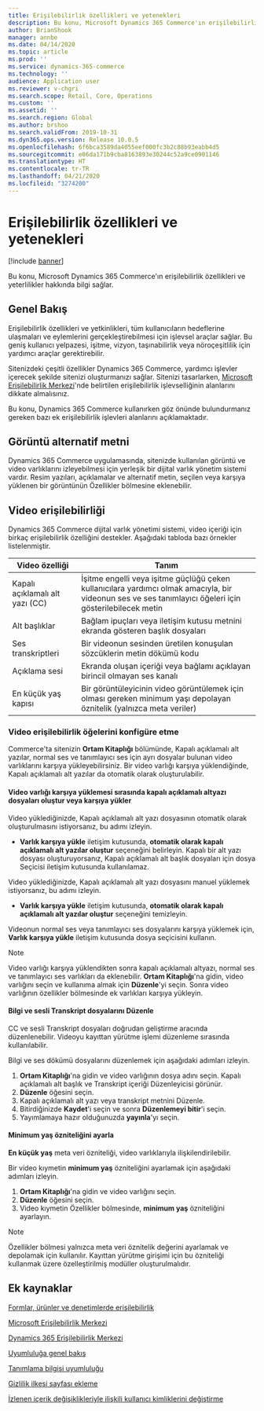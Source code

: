 ```yaml
---
title: Erişilebilirlik özellikleri ve yetenekleri
description: Bu konu, Microsoft Dynamics 365 Commerce'ın erişilebilirlik özellikleri ve yeterlilikler hakkında bilgi sağlar.
author: BrianShook
manager: annbe
ms.date: 04/14/2020
ms.topic: article
ms.prod: ''
ms.service: dynamics-365-commerce
ms.technology: ''
audience: Application user
ms.reviewer: v-chgri
ms.search.scope: Retail, Core, Operations
ms.custom: ''
ms.assetid: ''
ms.search.region: Global
ms.author: brshoo
ms.search.validFrom: 2019-10-31
ms.dyn365.ops.version: Release 10.0.5
ms.openlocfilehash: 6f6bca3589da4055eef000fc3b2c88b93eabb4d5
ms.sourcegitcommit: e06da171b9cba8163893e30244c52a9ce0901146
ms.translationtype: HT
ms.contentlocale: tr-TR
ms.lasthandoff: 04/21/2020
ms.locfileid: "3274200"
---
```

# <a name="accessibility-features-and-capabilities"></a>Erişilebilirlik özellikleri ve yetenekleri


[!include [banner](includes/banner.md)]

Bu konu, Microsoft Dynamics 365 Commerce'ın erişilebilirlik özellikleri ve yeterlilikler hakkında bilgi sağlar.

## <a name="overview"></a>Genel Bakış

Erişilebilirlik özellikleri ve yetkinlikleri, tüm kullanıcıların hedeflerine ulaşmaları ve eylemlerini gerçekleştirebilmesi için işlevsel araçlar sağlar. Bu geniş kullanıcı yelpazesi, işitme, vizyon, taşınabilirlik veya nöroçeşitlilik için yardımcı araçlar gerektirebilir.

Sitenizdeki çeşitli özellikler Dynamics 365 Commerce, yardımcı işlevler içerecek şekilde sitenizi oluşturmanızı sağlar. Sitenizi tasarlarken, [Microsoft Erişilebilirlik Merkezi](https://www.microsoft.com/accessibility)'nde belirtilen erişilebilirlik işlevselliğinin alanlarını dikkate almalısınız. 

Bu konu, Dynamics 365 Commerce kullanırken göz önünde bulundurmanız gereken bazı ek erişilebilirlik işlevleri alanlarını açıklamaktadır.

## <a name="image-alt-text"></a>Görüntü alternatif metni

Dynamics 365 Commerce uygulamasında, sitenizde kullanılan görüntü ve video varlıklarını izleyebilmesi için yerleşik bir dijital varlık yönetim sistemi vardır. Resim yazıları, açıklamalar ve alternatif metin, seçilen veya karşıya yüklenen bir görüntünün Özellikler bölmesine eklenebilir.

## <a name="video-accessibility"></a>Video erişilebilirliği

Dynamics 365 Commerce dijital varlık yönetimi sistemi, video içeriği için birkaç erişilebilirlik özelliğini destekler. Aşağıdaki tabloda bazı örnekler listelenmiştir.

| Video özelliği               | Tanım |
|-----------------------------|-------------|
| Kapalı açıklamalı alt yazı (CC)      | İşitme engelli veya işitme güçlüğü çeken kullanıcılara yardımcı olmak amacıyla, bir videonun ses ve ses tanımlayıcı öğeleri için gösterilebilecek metin |
| Alt başlıklar                   | Bağlam ipuçları veya iletişim kutusu metnini ekranda gösteren başlık dosyaları |
| Ses transkriptleri           | Bir videonun sesinden üretilen konuşulan sözcüklerin metin dökümü kodu |
| Açıklama sesi           | Ekranda oluşan içeriği veya bağlamı açıklayan birincil olmayan ses kanalı |
| En küçük yaş kapısı            | Bir görüntüleyicinin video görüntülemek için olması gereken minimum yaşı depolayan öznitelik (yalnızca meta veriler) |

### <a name="configure-video-accessibility-elements"></a>Video erişilebilirlik öğelerini konfigüre etme

Commerce'ta sitenizin **Ortam Kitaplığı** bölümünde, Kapalı açıklamalı alt yazılar, normal ses ve tanımlayıcı ses için ayrı dosyalar bulunan video varlıklarını karşıya yükleyebilirsiniz. Bir video varlığı karşıya yüklendiğinde, Kapalı açıklamalı alt yazılar da otomatik olarak oluşturulabilir.

#### <a name="generate-or-upload-closed-caption-files-during-video-asset-upload"></a>Video varlığı karşıya yüklemesi sırasında kapalı açıklamalı altyazı dosyaları oluştur veya karşıya yükler

Video yüklediğinizde, Kapalı açıklamalı alt yazı dosyasının otomatik olarak oluşturulmasını istiyorsanız, bu adımı izleyin.

- **Varlık karşıya yükle** iletişim kutusunda, **otomatik olarak kapalı açıklamalı alt yazılar oluştur** seçeneğini belirleyin. Kapalı bir alt yazı dosyası oluşturuyorsanız, Kapalı açıklamalı alt başlık dosyaları için dosya Seçicisi iletişim kutusunda kullanılamaz.

Video yüklediğinizde, Kapalı açıklamalı alt yazı dosyasını manuel yüklemek istiyorsanız, bu adımı izleyin.

- **Varlık karşıya yükle** iletişim kutusunda, **otomatik olarak kapalı açıklamalı alt yazılar oluştur** seçeneğini temizleyin.

Videonun normal ses veya tanımlayıcı ses dosyalarını karşıya yüklemek için, **Varlık karşıya yükle** iletişim kutusunda dosya seçicisini kullanın.

> [!NOTE]
> Video varlığı karşıya yüklendikten sonra kapalı açıklamalı altyazı, normal ses ve tanımlayıcı ses varlıkları da eklenebilir. **Ortam Kitaplığı**'na gidin, video varlığını seçin ve kullanıma almak için **Düzenle**'yi seçin. Sonra video varlığının özellikler bölmesinde ek varlıkları karşıya yükleyin.

#### <a name="edit-cc-and-audio-transcript-files"></a>Bilgi ve sesli Transkript dosyalarını Düzenle

CC ve sesli Transkript dosyaları doğrudan geliştirme aracında düzenlenebilir. Videoyu kayıttan yürütme işlemi düzenleme sırasında kullanılabilir.

Bilgi ve ses dökümü dosyalarını düzenlemek için aşağıdaki adımları izleyin.

1. **Ortam Kitaplığı**'na gidin ve video varlığının dosya adını seçin. Kapalı açıklamalı alt başlık ve Transkript içeriği Düzenleyicisi görünür.
1. **Düzenle** öğesini seçin.
1. Kapalı açıklamalı alt yazı veya transkript metnini Düzenle.
1. Bitirdiğinizde **Kaydet**'i seçin ve sonra **Düzenlemeyi bitir**'i seçin.
1. Yayımlamaya hazır olduğunuzda **yayınla**'yı seçin.

#### <a name="set-the-minimum-age-attribute"></a>Minimum yaş özniteliğini ayarla

**En küçük yaş** meta veri özniteliği, video varlıklarıyla ilişkilendirilebilir.

Bir video kıymetin **minimum yaş** özniteliğini ayarlamak için aşağıdaki adımları izleyin.

1. **Ortam Kitaplığı**'na gidin ve video varlığını seçin.
1. **Düzenle** öğesini seçin.
1. Video kıymetin Özellikler bölmesinde, **minimum yaş** özniteliğini ayarlayın.

> [!NOTE]
> Özellikler bölmesi yalnızca meta veri öznitelik değerini ayarlamak ve depolamak için kullanılır. Kayıttan yürütme girişimi için bu özniteliği kullanmak üzere özelleştirilmiş modüller oluşturulmalıdır.

## <a name="additional-resources"></a>Ek kaynaklar

[Formlar, ürünler ve denetimlerde erişilebilirlik](https://docs.microsoft.com/dynamics365/unified-operations/dev-itpro/user-interface/enable-accessibility)

[Microsoft Erişilebilirlik Merkezi](https://www.microsoft.com/accessibility)

[Dynamics 365 Erişilebilirlik Merkezi](https://docs.microsoft.com/dynamics365/get-started/accessibility/index)

[Uyumluluğa genel bakış](compliance-overview.md)

[Tanımlama bilgisi uyumluluğu](cookie-compliance.md)

[Gizlilik ilkesi sayfası ekleme](add-privacy-page.md)

[İzlenen içerik değişiklikleriyle ilişkili kullanıcı kimliklerini değiştirme](replace-IDs-tracked-changes.md)
